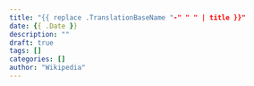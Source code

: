 ```yaml
---
title: "{{ replace .TranslationBaseName "-" " " | title }}"
date: {{ .Date }}
description: ""
draft: true
tags: []
categories: []
author: "Wikipedia"
---
```


<!--more-->

